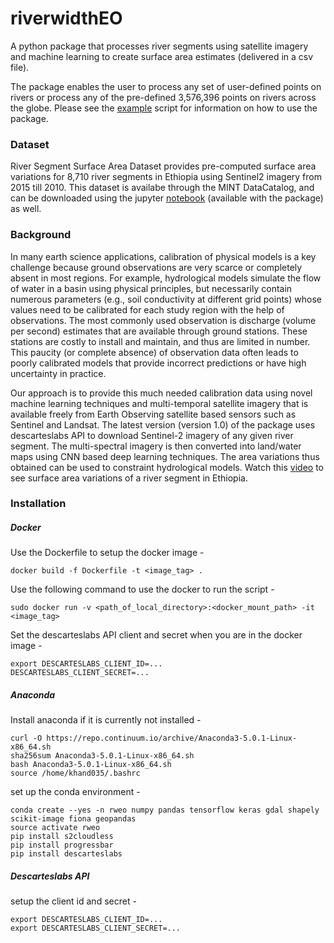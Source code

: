 # riverwidthEO
A python package that processes river segments using satellite imagery and machine learning to create surface area estimates (delivered in a csv file).

The package enables the user to process any set of user-defined points on rivers or process any of the pre-defined 3,576,396 points on rivers across the globe. Please see the [example](https://github.com/mintproject/riverwidthEO/blob/master/example.py) script for information on how to use the package.

### Dataset
River Segment Surface Area Dataset provides pre-computed surface area variations for 8,710 river segments in Ethiopia using Sentinel2 imagery from 2015 till 2010. This dataset is availabe through the MINT DataCatalog, and can be downloaded using the jupyter [notebook](https://github.com/mintproject/riverwidthEO/blob/master/MINT_DataCatalog_riverwidthEO.ipynb) (available with the package) as well.

### Background
In many earth science applications, calibration of physical models is a key challenge because ground observations are very scarce or completely absent in most regions. For example, hydrological models simulate the flow of water in a basin using physical principles, but necessarily contain numerous parameters (e.g., soil conductivity at different grid points) whose values need to be calibrated for each study region with the help of observations. The most commonly used observation is discharge (volume per second) estimates that are available through ground stations. These stations are costly to install and maintain, and thus are limited in number.  This paucity (or complete absence) of observation data often leads to poorly calibrated models that provide incorrect predictions or have high uncertainty in practice.

Our approach is to provide this much needed calibration data using novel machine learning techniques and multi-temporal satellite imagery that is available freely from Earth Observing satellite based sensors such as Sentinel and Landsat. The latest version (version 1.0) of the package uses descarteslabs API to download Sentinel-2 imagery of any given river segment. The multi-spectral imagery is then converted into land/water maps using CNN based deep learning techniques. The area variations thus obtained can be used to constraint hydrological models. Watch this [<ins>video</ins>](http://umnlcc.cs.umn.edu/tmp/data-1050883510-7366.mp4) to see surface area variations of a river segment in Ethiopia.




### Installation

##### Docker
Use the Dockerfile to setup the docker image -
```
docker build -f Dockerfile -t <image_tag> .
```
Use the following command to use the docker to run the script -
```
sudo docker run -v <path_of_local_directory>:<docker_mount_path> -it <image_tag>
```
Set the descarteslabs API client and secret when you are in the docker image -
```
export DESCARTESLABS_CLIENT_ID=...
DESCARTESLABS_CLIENT_SECRET=...
```

##### Anaconda
Install anaconda if it is currently not installed -
```
curl -O https://repo.continuum.io/archive/Anaconda3-5.0.1-Linux-x86_64.sh
sha256sum Anaconda3-5.0.1-Linux-x86_64.sh
bash Anaconda3-5.0.1-Linux-x86_64.sh
source /home/khand035/.bashrc
```
set up the conda environment -
```
conda create --yes -n rweo numpy pandas tensorflow keras gdal shapely scikit-image fiona geopandas
source activate rweo
pip install s2cloudless
pip install progressbar
pip install descarteslabs
```

##### Descarteslabs API
setup the client id and secret -

```
export DESCARTESLABS_CLIENT_ID=...
export DESCARTESLABS_CLIENT_SECRET=...
```
